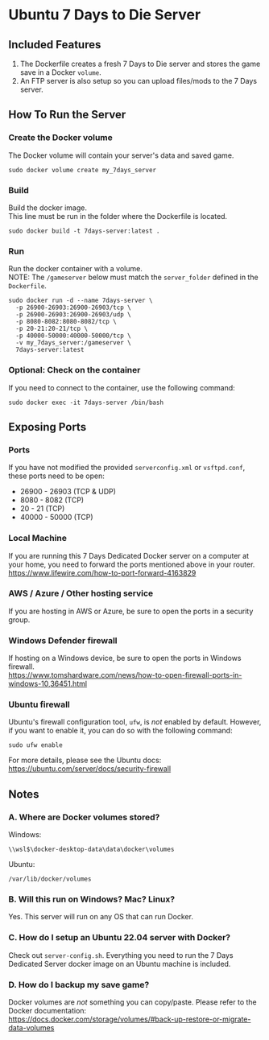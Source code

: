 # Ubuntu 7 Days to Die Server

## Included Features
1. The Dockerfile creates a fresh 7 Days to Die server and stores the game save in a Docker `volume`.
2. An FTP server is also setup so you can upload files/mods to the 7 Days server.

## How To Run the Server

### Create the Docker volume
The Docker volume will contain your server's data and saved game.
```
sudo docker volume create my_7days_server
```

### Build
Build the docker image.<br/>
This line must be run in the folder where the Dockerfile is located.
```
sudo docker build -t 7days-server:latest .
```

### Run
Run the docker container with a volume. <br/>
NOTE: The `/gameserver` below must match the `server_folder` defined in the `Dockerfile`.
```
sudo docker run -d --name 7days-server \
  -p 26900-26903:26900-26903/tcp \
  -p 26900-26903:26900-26903/udp \
  -p 8080-8082:8080-8082/tcp \
  -p 20-21:20-21/tcp \
  -p 40000-50000:40000-50000/tcp \
  -v my_7days_server:/gameserver \
  7days-server:latest
```

### Optional: Check on the container
If you need to connect to the container, use the following command:
```
sudo docker exec -it 7days-server /bin/bash
```


## Exposing Ports

### Ports
If you have not modified the provided `serverconfig.xml` or `vsftpd.conf`, these ports need to be open:
- 26900 - 26903 (TCP & UDP)
- 8080 - 8082 (TCP)
- 20 - 21 (TCP)
- 40000 - 50000 (TCP)

### Local Machine
If you are running this 7 Days Dedicated Docker server on a computer at your home, you need to
forward the ports mentioned above in your router.<br/>
https://www.lifewire.com/how-to-port-forward-4163829

### AWS / Azure / Other hosting service
If you are hosting in AWS or Azure, be sure to open the ports in a security group.

### Windows Defender firewall
If hosting on a Windows device, be sure to open the ports in Windows firewall.<br/>
https://www.tomshardware.com/news/how-to-open-firewall-ports-in-windows-10,36451.html

### Ubuntu firewall
Ubuntu's firewall configuration tool, `ufw`, is _not_ enabled by default. However, if you want to enable it,
you can do so with the following command:
```
sudo ufw enable
```
For more details, please see the Ubuntu docs:<br/>
https://ubuntu.com/server/docs/security-firewall


## Notes

### A. Where are Docker volumes stored?
Windows:
```
\\wsl$\docker-desktop-data\data\docker\volumes
```
Ubuntu:
```
/var/lib/docker/volumes
```

### B. Will this run on Windows? Mac? Linux?
Yes. This server will run on any OS that can run Docker.
<br/>

### C. How do I setup an Ubuntu 22.04 server with Docker?
Check out `server-config.sh`. Everything you need to run the 7 Days Dedicated Server docker image on an Ubuntu machine is included.
<br/>

### D. How do I backup my save game?
Docker volumes are _not_ something you can copy/paste. Please refer to the Docker documentation:<br/>
https://docs.docker.com/storage/volumes/#back-up-restore-or-migrate-data-volumes